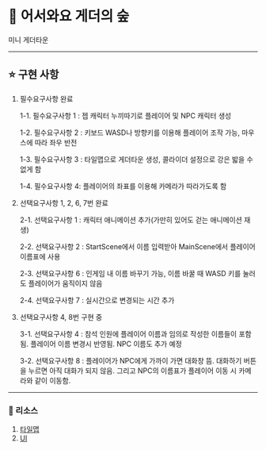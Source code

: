 # 🌳 어서와요 게더의 숲


미니 게더타운


---
## ⭐ 구현 사항


1. 필수요구사항 완료


   1-1. 필수요구사항 1 : 젭 캐릭터 누끼따기로 플레이어 및 NPC 캐릭터 생성

   1-2. 필수요구사항 2 : 키보드 WASD나 방향키를 이용해 플레이어 조작 가능, 마우스에 따라 좌우 반전

   1-3. 필수요구사항 3 : 타일맵으로 게더타운 생성, 콜라이더 설정으로 강은 밟을 수 없게 함

   1-4. 필수요구사항 4: 플레이어의 좌표를 이용해 카메라가 따라가도록 함

   
2. 선택요구사항 1, 2, 6, 7번 완료

   
   2-1. 선택요구사항 1 : 캐릭터 애니메이션 추가(가만히 있어도 걷는 애니메이션 재생)

   
   2-2. 선택요구사항 2 : StartScene에서 이름 입력받아 MainScene에서 플레이어 이름표에 사용


   2-3. 선택요구사항 6 : 인게임 내 이름 바꾸기 가능, 이름 바꿀 때 WASD 키를 눌러도 플레이어가 움직이지 않음


   2-4. 선택요구사항 7 : 실시간으로 변경되는 시간 추가


3. 선택요구사항 4, 8번 구현 중


   3-1. 선택요구사항 4 : 참석 인원에 플레이어 이름과 임의로 작성한 이름들이 포함됨. 플레이어 이름 변경시 반영됨. NPC 이름도 추가 예정


   3-2. 선택요구사항 8 : 플레이어가 NPC에게 가까이 가면 대화창 뜸. 대화하기 버튼을 누르면 아직 대화가 되지 않음. 그리고 NPC의 이름표가 플레이어 이동 시 카메라와 같이 이동함. 




---
### 🔗 리소스
1. [타일맵](https://cupnooble.itch.io/sprout-lands-asset-pack)
2. [UI](https://cupnooble.itch.io/sprout-lands-ui-pack)
